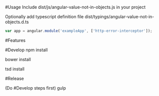 ﻿#Usage
Include dist/js/angular-value-not-in-objects.js in your project

Optionally add typescript definition file dist/typings/angular-value-not-in-objects.d.ts
```javascript
var app = angular.module('exampleApp', ['http-error-interceptor']);
```

#Features


#Develop
npm install

bower install

tsd install

#Release

(Do #Develop steps first)
gulp

